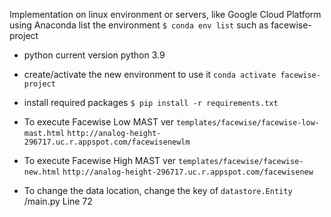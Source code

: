 Implementation on linux environment or servers, like Google Cloud Platform
using Anaconda list the environment
`$ conda env list`
such as facewise-project

- python
current version python 3.9

- create/activate the new environment to use it
`conda activate facewise-project`

- install required packages
`$ pip install -r requirements.txt`

- To execute Facewise Low MAST ver `templates/facewise/facewise-low-mast.html`
`http://analog-height-296717.uc.r.appspot.com/facewisenewlm`

- To execute Facewise High MAST ver `templates/facewise/facewise-new.html`
`http://analog-height-296717.uc.r.appspot.com/facewisenew`

- To change the data location, change the key of `datastore.Entity`
/main.py Line 72
